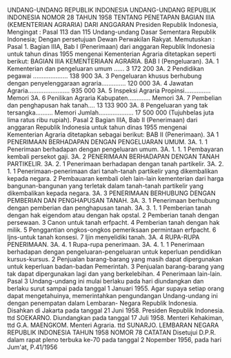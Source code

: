  UNDANG-UNDANG REPUBLIK INDONESIA UNDANG-UNDANG REPUBLIK INDONESIA NOMOR 28 TAHUN 1958 TENTANG PENETAPAN BAGIAN IIIA (KEMENTERIAN AGRARIA) DARI ANGGARAN Presiden Republik Indonesia,
Mengingat :
 Pasal 113 dan 115 Undang-undang Dasar Sementara Republik Indonesia; Dengan persetujuan Dewan Perwakilan Rakyat. Memutuskan : Pasal 1. Bagian IIIA, Bab I (Penerimaan) dari anggaran Republik Indonesia untuk tahun dinas 1955 mengenai Kementerian Agraria ditetapkan seperti berikut: BAGIAN IIIA KEMENTERIAAN AGRARIA. BAB I (Pengeluaran). 3A. 1 Kementerian dan pengeluaran umum ...... 3 172 200 3A. 2 Pendidikan pegawai .................... 138 900 3A. 3 Pengeluaran khusus berhubung dengan penyelenggaraan agraria.............. 120 000 3A. 4 Jawatan Agraria........................ 935 000 3A. 5 Inspeksi Agraria Propinsi............... Memori 3A. 6 Penilikan Agraria Kabupaten............. Memori 3A. 7 Pembelian dan penghapusan hak tanah…. 13 133 900 3A. 8 Pengeluaran yang tak tersangka.......... Memori Jumlah.................... 17 500 000 (Tujuhbelas juta lima ratus ribu rupiah).
Pasal 2
Bagian IIIA, Bab II (Penerimaan) dari anggaran Republik Indonesia untuk tahun dinas 1955 mengenai Kementerian Agraria ditetapkan sebagai berikut: BAB II (Penerimaan). 3A 1 PENERIMAAN BERHADAPAN DENGAN PENGELUARAN UMUM. 3A. 1. 1 Penerimaan berhadapan dengan pengeluaran umum. 3A. 1. 1. 1 Pembayaran kembali persekot gaji. 3A. 2 PENERIMAAN BERHADAPAN DENGAN TANAH PARTIKELIR. 3A. 2. 1 Penerimaan berhadapan dengan tanah partikelir. 3A. 2. 1. 1 Penerimaan-penerimaan dari tanah-tanah partikelir yang dikembalikan kepada negara. 2 Pembauaran kembali oleh lain-lain kementerian dari harga bangunan-bangunan yang terletak dalam tanah-tanah partikelir yang dikembalikan kepada negara. 3A. 3 PENERIMAAN BERHUBUNG DENGAN PEMBERIAN DAN PENGHAPUSAN TANAH. 3A. 3. 1 Penerimaan berhubung dengan pemberian dan penghapusan tanah. 3A. 3. 1. 1 Pemberian tanah dengan hak eigendom atau dengan hak opstal. 2 Pemberian tanah dengan persewaan. 3 Canon untuk tanah erfpacht. 4 Pemberian tanah dengan hak milik. 5 Penggantian ongkos-ongkos pemeriksaan permintaan erfpacht. 6 Ijns-untuk tanah konsesi. 7 Ijin menyelidiki tanah. 3A. 4 RUPA-RUPA PENERIMAAN. 3A. 4. 1 Rupa-rupa penerimaan. 3A. 4. 1. 1 Penerimaan berhadapan dengan pengeluaran-pengeluaran untuk keperluan pendidikan kursus-kursus. 2 Penjualan barang-barang yang masih dapat dipergunakan untuk keperluan badan-badan Pemerintah. 3 Penjualan barang-barang yang tak dapat dipergunakan lagi dan yang berkelebihan. 4 Penerimaan lain-lain.
Pasal 3
Undang-undang ini mulai berlaku pada hari diundangkan dan berlaku surut sampai pada tanggal 1 Januari 1955. Agar supaya setiap orang dapat mengetahuinya, memerintahkan pengundangan Undang-undang ini dengan penempatan dalam Lembaran- Negara Republik Indonesia. Disahkan di Jakarta pada tanggal 21 Juni 1958. Presiden Republik Indonesia. ttd SOEKARNO. Diundangkan pada tanggal 17 Juli 1958. Menteri Kehakiman, ttd G.A. MAENGKOM. Menteri Agraria. ttd SUNARJO. LEMBARAN NEGARA REPUBLIK INDONESIA TAHUN 1958 NOMOR 78 CATATAN Disetujui D.P.R. dalam rapat pleno terbuka ke-70 pada tanggal 2 Nopember 1956, pada hari Jum'at, P.41/1956